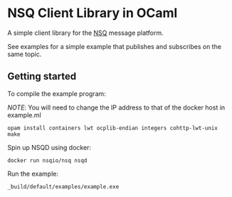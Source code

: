 # NSQ Client Library in OCaml

A simple client library for the [NSQ](http://nsq.io) message platform.

See examples for a simple example that publishes and subscribes on the same topic.

## Getting started

To compile the example program:

*NOTE*: You will need to change the IP address to that of the docker host in example.ml

```
opam install containers lwt ocplib-endian integers cohttp-lwt-unix
make
```

Spin up NSQD using docker:
```
docker run nsqio/nsq nsqd
```

Run the example:

```
_build/default/examples/example.exe
```
